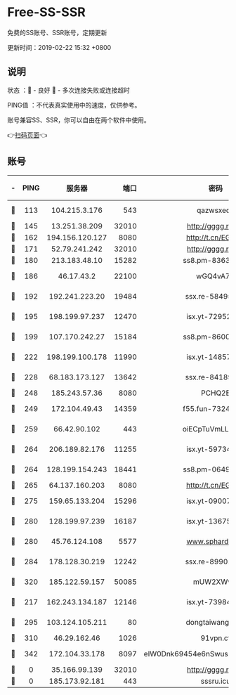 # Free-SS-SSR

免费的SS账号、SSR账号，定期更新

更新时间：2019-02-22 15:32 +0800

## 说明

状态     ：🙂 - 良好 🙁 - 多次连接失败或连接超时

PING值   ：不代表真实使用中的速度，仅供参考。

账号兼容SS、SSR，你可以自由在两个软件中使用。

👉[扫码页面](https://liesauer.github.io/free-ss-ssr.github.io/)👈

## 账号

|-|PING|服务器|端口|密码|加密方式|区域|
|:----:|:----:|:-----:|-----:|:----:|:----:|:----:|
|🙂|113|104.215.3.176|543|qazwsxedc|aes-256-gcm|JP|
|🙂|145|13.251.38.209|32010|http://gggg.rocks|chacha20|SG|
|🙂|162|194.156.120.127|8080|http://t.cn/EGJIyrl|rc4-md5|RU|
|🙂|171|52.79.241.242|32010|http://gggg.rocks|chacha20|KR|
|🙂|180|213.183.48.10|15282|ss8.pm-83634302|rc4-md5|RU|
|🙂|186|46.17.43.2|22100|wGQ4vA7D|aes-256-gcm|RU|
|🙂|192|192.241.223.20|19484|ssx.re-58495020|aes-256-cfb|US|
|🙂|195|198.199.97.237|12470|isx.yt-72952184|aes-256-cfb|US|
|🙂|199|107.170.242.27|15184|ss8.pm-86005038|aes-256-cfb|US|
|🙂|222|198.199.100.178|11990|isx.yt-14857132|aes-256-cfb|US|
|🙂|228|68.183.173.127|13642|ssx.re-84189267|aes-256-cfb|US|
|🙂|248|185.243.57.36|8080|PCHQ2E|rc4-md5|US|
|🙂|249|172.104.49.43|14359|f55.fun-73245889|aes-256-cfb|SG|
|🙂|259|66.42.90.102|443|oiECpTuVmLLxk4Ts|aes-256-cfb|US|
|🙂|264|206.189.82.176|11255|isx.yt-59734405|aes-256-cfb|SG|
|🙂|264|128.199.154.243|18441|ss8.pm-06496894|aes-256-cfb|SG|
|🙂|265|64.137.160.203|8080|http://t.cn/EGJIyrl|rc4-md5|CA|
|🙂|275|159.65.133.204|15296|isx.yt-09007661|aes-256-cfb|SG|
|🙂|280|128.199.97.239|16187|isx.yt-13675788|aes-256-cfb|SG|
|🙂|280|45.76.124.108|5577|www.sphard.com|aes-256-cfb|AU|
|🙂|284|178.128.30.219|12242|ssx.re-89901367|aes-256-cfb|SG|
|🙂|320|185.122.59.157|50085|mUW2XWw8|aes-256-cfb|GB|
|🙂|217|162.243.134.187|12146|isx.yt-73984712|aes-256-cfb|US|
|🙂|295|103.124.105.211|80|dongtaiwang.com|aes-256-cfb|US|
|🙁|310|46.29.162.46|1026|91vpn.cf|rc4-md5|RU|
|🙁|342|172.104.33.178|8097|eIW0Dnk69454e6nSwuspv9DmS201tQ0D|aes-256-cfb|SG|
|🙁|0|35.166.99.139|32010|http://gggg.rocks|chacha20|US|
|🙁|0|185.173.92.181|443|sssru.icu|rc4-md5|RU|
